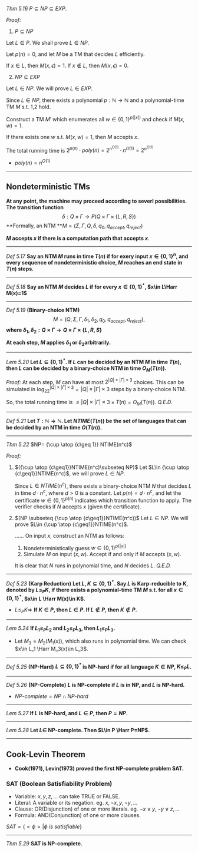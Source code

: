*Thm 5.16* $P\subseteq NP\subseteq EXP$.

*Proof:*

1. $P\subseteq NP$

Let $L\in P$. We shall prove $L\in NP$​.

Let $p(n)=0$, and let $M$ be a TM that decides $L$ efficiently.

If $x\in L$, then $M(x,\epsilon)=1$. If $x\notin L$, then $M(x,\epsilon)=0$.

2. $NP\subseteq EXP$

Let $L\in NP$. We will prove $L\in EXP$.

Since $L\in NP$, there exists a polynomial $p:\mathbb{N} \rightarrow \mathbb{N}$ and a polynomial-time TM $M$ s.t. 1,2 hold.

Construct a TM $M'$ which enumerates all $w\in \{0,1\}^{p(|x|)}$ and check if $M(x,w)=1$.

If there exists one $w$ s.t. $M(x,w)=1$, then $M$ accepts $x$.

The total running time is $2^{p(n)}\cdot poly(n)=2^{n^{O(1)}}\cdot n^{O(1)}=2^{n^{O(1)}}$

- $poly(n)=n^{O(1)}$​

***

## Nondeterministic TMs

**At any point, the machine may proceed according to severl possibilities. The transition function**
$$
\delta:Q\times \Gamma \rightarrow P(Q\times \Gamma \times \{L,R,S\})
$$
**Formally, an NTM **$M=(\Sigma,\Gamma,Q,\delta,q_0,q_{accept},q_{reject})$

**$M$ accepts $x$ if there is a computation path that accepts $x$​**.

***

*Def 5.17* **Say an NTM $M$ runs in time $T(n)$ if for exery input $x\in \{0,1\}^n$, and every sequence of nondeterministic choice, $M$ reaches an end state in $T(n)$​ steps.** 

***

*Def 5.18* **Say an NTM $M$ decides $L$ if for every $x\in \{0,1\}^*$, $x\in L\Harr M(x)=1$​**

***

 *Def 5.19* **(Binary-choice NTM)**
$$
M=(Q,\Sigma,\Gamma,\delta_1,\delta_2,q_0,q_{accept},q_{reject}),
$$
**where $\delta_1,\delta_2:Q\times \Gamma \rightarrow Q\times \Gamma \times \{L,R,S\}$**

**At each step, $M$ applies $\delta_1$ or $\delta_2$​ arbitrarily.**

***

*Lem 5.20* **Let $L\subseteq \{0,1\}^*$. If $L$ can be decided by an NTM $M$ in time $T(n)$, then $L$ can be decided by a binary-choice NTM in time $O_M(T(n))$​​.**

*Proof:* At each step, $M$ can have at most $2^{|Q|\times|\Gamma|\times3}$ choices. This can be simulated in $\log_22^{|Q|\times|\Gamma|\times3}=|Q|\times|\Gamma|\times3$ steps by a binary-choice NTM.

So, the total running time is $\leq|Q|\times|\Gamma|\times3\times T(n)=O_M(T(n))$​. *Q.E.D.*

***

*Def 5.21* **Let $T:\mathbb{N}\rightarrow \mathbb{N}$. Let $NTIME(T(n))$ be the set of languages that can be decided by an NTM in time $O(T(n))$​.**

***

*Thm 5.22* $NP= {\cup \atop {c\geq 1}} NTIME(n^c)$

*Proof:* 

1. $({\cup \atop {c\geq1}}NTIME(n^c)\subseteq NP)$ Let $L\in {\cup \atop {c\geq1}}NTIME(n^c)$, we will prove $L\in NP$.

   Since $L\in NTIME(n^c)$, there exists a binary-choice NTM $N$ that decides $L$ in time $d\cdot n^c$, where $d>0$ is a constant. Let $p(n)=d\cdot n^c$, and let the certificate $w\in \{0,1\}^{p(n)}$ indicates which transition function to apply. The verifier checks if $N$ accepts $x$​ (given the certificate).

2. $(NP \subseteq {\cup \atop {c\geq1}}NTIME(n^c))$ Let $L\in NP$. We will prove $L\in {\cup \atop {c\geq1}}NTIME(n^c)$.

   ...... On input $x$, construct an NTM as follows:

   1. Nondeterministically guess $w\in \{0,1\}^{p(|x|)}$
   2. Simulate $M$ on input $(x,w)$. Accept if and only if $M$ accepts $(x,w)$.

   It is clear that $N$ runs in polynomial time, and $N$ decides $L$. *Q.E.D.*

***

*Def 5.23* **(Karp Reduction)** **Let $L,K\subseteq \{0,1\}^*$. Say $L$ is Karp-reducible to $K$, denoted by $L \leq_P K$, if there exists a polynomial-time TM $M$ s.t. for all $x\in \{0,1\}^*$, $x\in L \Harr M(x)\in K$​​.**

- $L \leq_P K \Rightarrow$ **If $K\in P$, then $L\in P$. If $L\notin P$, then $K\notin P$.**

***

*Lem 5.24* **If $L_1 \leq_P L_2$ and $L_2\leq_P L_3$, then $L_1\leq_P L_3$​.**

- Let $M_3=M_2(M_1(x))$, which also runs in polynomial time. We can check $x\in L_1 \Harr M_3(x)\in L_3$.

***

*Def 5.25* **(NP-Hard)** **$L\subseteq \{0,1\}^*$ is NP-hard if for all language $K\in NP$, $K\leq_P L$​.**

***

*Def 5.26* **(NP-Complete)** **$L$ is NP-complete if $L$ is in NP, and $L$​ is NP-hard.** 

- $NP$-$complete=NP\cap NP$-$hard$

***

*Lem 5.27* **If $L$ is NP-hard, and $L\in P$, then $P=NP$.**

***

*Lem 5.28* **Let $L\in$ NP-complete. Then $L\in P \Harr P=NP$.**

***

## Cook-Levin Theorem

- **Cook(1971), Levin(1973) proved the first NP-complete problem SAT.**

### SAT (Boolean Satisfiability Problem)

- Variable: $x,y,z,...$ can take TRUE or FALSE.
- Literal: A variable or its negation. eg. $x, \neg x, y, \neg y,...$
- Clause: OR(Disjunction) of one or more literals. eg. $\neg x\vee y, \neg y \vee z,...$
- Formula: AND(Conjunction) of one or more clauses.

$SAT=\{<\phi>|\phi \ is\ satisfiable\}$​

***

*Thm 5.29* **SAT is NP-complete.**

